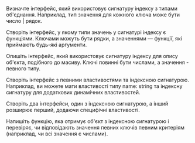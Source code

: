 Визначте інтерфейс, який використовує сигнатуру індексу з типами об'єднання. Наприклад, тип значення для кожного ключа може бути число | рядок.

Створіть інтерфейс, у якому типи значень у сигнатурі індексу є функціями. Ключами можуть бути рядки, а значеннями — функції, які приймають будь-які аргументи.

Опишіть інтерфейс, який використовує сигнатуру індексу для опису об'єкта, подібного до масиву. Ключі повинні бути числами, а значення - певного типу.

Створіть інтерфейс з певними властивостями та індексною сигнатурою. Наприклад, ви можете мати властивості типу name: string та індексну сигнатуру для додаткових динамічних властивостей.

Створіть два інтерфейси, один з індексною сигнатурою, а інший розширює перший, додаючи специфічні властивості.

Напишіть функцію, яка отримує об'єкт з індексною сигнатурою і перевіряє, чи відповідають значення певних ключів певним критеріям (наприклад, чи всі значення є числами).
